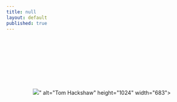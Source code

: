 ```yaml
---
title: null
layout: default
published: true
---
```


<center>
<br><br>
<br><br>
<br><br>
<br><br>
<img src="<img src="https://farm1.staticflickr.com/654/20589465199_3d3744a02e_b.jpg">" alt="Tom Hackshaw" height="1024" width="683">


</center>
